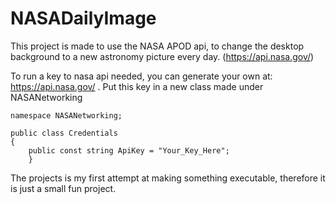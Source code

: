 # NASADailyImage

This project is made to use the NASA APOD api, to change the desktop background to a new astronomy picture every day. 
(https://api.nasa.gov/)

To run a key to nasa api needed, you can generate your own at: https://api.nasa.gov/ . 
Put this key in a new class made under NASANetworking
```
namespace NASANetworking;

public class Credentials
{
    public const string ApiKey = "Your_Key_Here";
    }
```

The projects is my first attempt at making something executable, therefore it is just a small fun project.  
